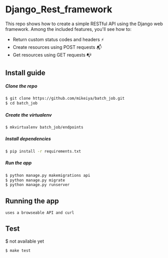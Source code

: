 # Django_Rest_framework
This repo shows how to create a simple RESTful API using the Django web framework. Among the included features, you'll see how to:
* Return custom status codes and headers ⚡️
* Create resources using POST requests 📬
* Get resources using GET requests 📭
## Install guide

##### Clone the repo

```bash
$ git clone https://github.com/mikeiya/batch_job.git
$ cd batch_job
```

##### Create the virtualenv
```bash
$ mkvirtualenv batch_job/endpoints
```

##### Install dependencies
```bash
$ pip install -r requirements.txt
```

##### Run the app
```bash
$ python manage.py makemigrations api
$ python manage.py migrate
$ python manage.py runserver
```

## Running the app
```bash
uses a browseable API and curl
```


## Test
$ not available yet
```bash
$ make test
```
